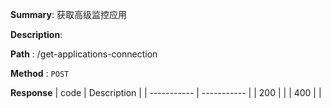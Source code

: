 **Summary**: 获取高级监控应用

**Description**:

**Path** : /get-applications-connection

**Method** : `POST`

**Response**
| code      | Description |
| ----------- | ----------- |
|  200   |       |
|  400   |       |

